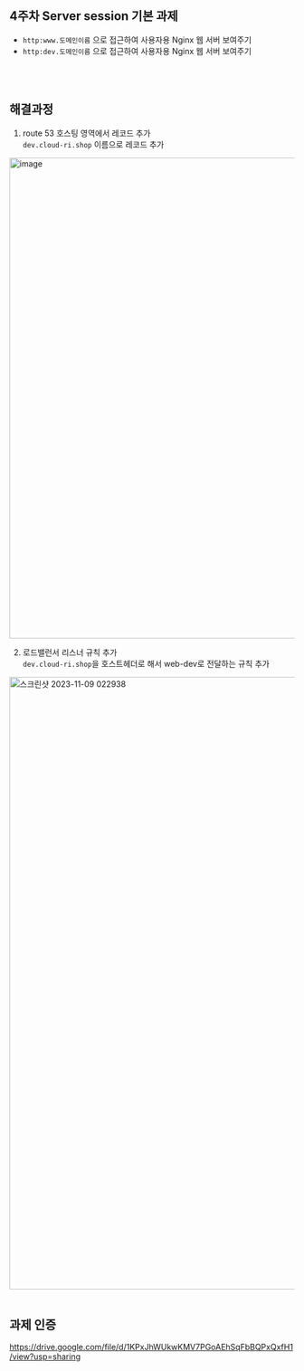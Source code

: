 ## 4주차 Server session 기본 과제
- `http:www.도메인이름` 으로 접근하여 사용자용 Nginx 웹 서버 보여주기
- `http:dev.도메인이름` 으로 접근하여 사용자용 Nginx 웹 서버 보여주기

<br><br>

## 해결과정

1. route 53 호스팅 영역에서 레코드 추가 </h2> <br>
  `dev.cloud-ri.shop` 이름으로 레코드 추가
<img width="850" alt="image" src="https://github.com/GDSC-Ewha-5th/GDSC-Server-5th/assets/121746871/b62d3617-af06-482e-bfa0-ac52d418ab0c">

2. 로드밸런서 리스너 규칙 추가 <br>
  `dev.cloud-ri.shop`을 호스트헤더로 해서 web-dev로 전달하는 규칙 추가
<img width="1083" alt="스크린샷 2023-11-09 022938" src="https://github.com/GDSC-Ewha-5th/GDSC-Server-5th/assets/121746871/ef93d93a-8946-4c7d-b27e-0b9ffe49bade">
<br><br>

## 과제 인증
https://drive.google.com/file/d/1KPxJhWUkwKMV7PGoAEhSqFbBQPxQxfH1/view?usp=sharing
